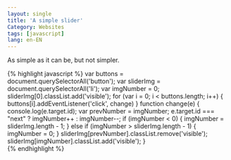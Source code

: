 ```yaml
---
layout: single
title: 'A simple slider'
Category: Websites
tags: [javascript]
lang: en-EN
---
```

As simple as it can be, but not simpler.

{% highlight javascript %} 
var buttons = document.querySelectorAll('button');
var sliderImg = document.querySelectorAll('li');
var imgNumber = 0;
sliderImg[0].classList.add('visible');
for (var i = 0; i < buttons.length; i++) {
    buttons[i].addEventListener('click', change)
}
function change(e) {
  console.log(e.target.id);
    var prevNumber = imgNumber;
    e.target.id === "next" ? imgNumber++ : imgNumber--;
    if (imgNumber < 0) {
        imgNumber = sliderImg.length - 1;
    } else if (imgNumber > sliderImg.length - 1) {
        imgNumber = 0;
    }
    sliderImg[prevNumber].classList.remove('visible');
    sliderImg[imgNumber].classList.add('visible');
}   
{% endhighlight %} 
